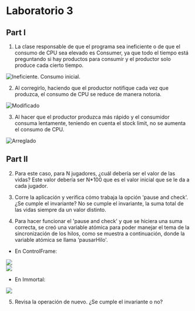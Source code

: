 # Laboratorio 3
## Part I

1. La clase responsable de que el programa sea ineficiente o de que el consumo de CPU sea elevado es Consumer, ya que todo el tiempo está preguntando si hay productos para consumir y el productor solo produce cada cierto tiempo.

![](https://raw.githubusercontent.com/Nattpalacios/ARSW-Lab3/master/Imagenes/1.PNG "Ineficiente. Consumo inicial.")

2. Al corregirlo, haciendo que el productor notifique cada vez que produzca, el consumo de CPU se reduce de manera notoria.
 
![](https://raw.githubusercontent.com/Nattpalacios/ARSW-Lab3/master/Imagenes/2.PNG "Modificado")

3. Al hacer que el productor produzca más rápido y el consumidor consuma lentamente, teniendo en cuenta el stock limit, no se aumenta el consumo de CPU.

![](https://raw.githubusercontent.com/Nattpalacios/ARSW-Lab3/master/Imagenes/3.PNG "Arreglado")

## Part II

2. Para este caso, para N jugadores, ¿cuál debería ser el valor de las vidas? 
Este valor debería ser N*100 que es el valor inicial que se le da a cada jugador.

3. Corre la aplicación y verifica cómo trabaja la opción 'pause and check'. ¿Se cumple el invariante?
No se cumple el invariante, la suma total de las vidas siempre da un valor distinto.

4. Para hacer funcionar el 'pause and check' y que se hiciera una suma correcta, se creó una variable atómica para poder manejar el tema de la sincronización de los hilos, como se muestra a continuación, donde la variable atómica se llama 'pausarHilo'.

- En ControlFrame:

![](https://raw.githubusercontent.com/Nattpalacios/ARSW-Lab3/master/Imagenes/4.PNG)  
![](https://raw.githubusercontent.com/Nattpalacios/ARSW-Lab3/master/Imagenes/5.PNG)

- En Immortal:

![](https://raw.githubusercontent.com/Nattpalacios/ARSW-Lab3/master/Imagenes/6.PNG)

5. Revisa la operación de nuevo. ¿Se cumple el invariante o no?